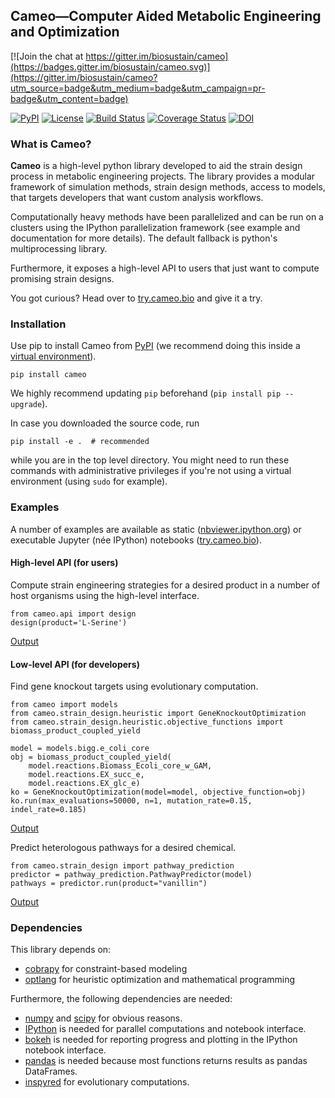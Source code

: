 ## Cameo—Computer Aided Metabolic Engineering and Optimization

[![Join the chat at https://gitter.im/biosustain/cameo](https://badges.gitter.im/biosustain/cameo.svg)](https://gitter.im/biosustain/cameo?utm_source=badge&utm_medium=badge&utm_campaign=pr-badge&utm_content=badge)

[![PyPI](https://img.shields.io/pypi/v/cameo.svg)](https://pypi.python.org/pypi/cameo)
[![License](http://img.shields.io/badge/license-APACHE2-blue.svg)](http://img.shields.io/badge/license-APACHE2-blue.svg)
[![Build Status](https://travis-ci.org/biosustain/cameo.svg?branch=master)](https://travis-ci.org/biosustain/cameo)
[![Coverage Status](https://coveralls.io/repos/biosustain/cameo/badge.svg?branch=devel)](https://coveralls.io/r/biosustain/cameo?branch=devel)
[![DOI](https://zenodo.org/badge/5031/biosustain/cameo.svg)](https://zenodo.org/badge/latestdoi/5031/biosustain/cameo)



### What is Cameo?
**Cameo** is a high-level python library developed to aid the strain design process in metabolic engineering projects. The library provides a modular framework of simulation methods, strain design methods, access to models, that targets developers that want  custom analysis workflows. 

Computationally heavy methods have been parallelized and can be run on a clusters using the IPython parallelization framework (see example and documentation for more details). The default fallback is python's multiprocessing library.

Furthermore, it exposes a high-level API to users that just want to compute promising strain designs. 

You got curious? Head over to [try.cameo.bio](http://try.cameo.bio) and give it a try.

### Installation
Use pip to install Cameo from [PyPI](https://pypi.python.org/pypi/cameo) (we recommend doing this inside a [virtual environment](http://docs.python-guide.org/en/latest/dev/virtualenvs/)).

    pip install cameo

We highly recommend updating `pip` beforehand (`pip install pip --upgrade`).

In case you downloaded the source code, run

	pip install -e .  # recommended

while you are in the top level directory. You might need to run these commands with administrative privileges if you're not using a virtual environment (using `sudo` for example).


### Examples

A number of examples are available as static ([nbviewer.ipython.org](http://nbviewer.ipython.org/github/biosustain/cameo-notebooks/tree/master/)) or executable Jupyter (née IPython) notebooks ([try.cameo.bio](http://try.cameo.bio)).

#### High-level API (for users)
Compute strain engineering strategies for a desired product in a number of host organisms using the high-level interface.

	from cameo.api import design
	design(product='L-Serine')

[Output](http://nbviewer.ipython.org/github/biosustain/cameo-notebooks/blob/master/8-high-level-API.ipynb)

#### Low-level API (for developers)

Find gene knockout targets using evolutionary computation.

	from cameo import models
	from cameo.strain_design.heuristic import GeneKnockoutOptimization
	from cameo.strain_design.heuristic.objective_functions import biomass_product_coupled_yield
	
	model = models.bigg.e_coli_core
	obj = biomass_product_coupled_yield(
	    model.reactions.Biomass_Ecoli_core_w_GAM,
	    model.reactions.EX_succ_e,
	    model.reactions.EX_glc_e)
	ko = GeneKnockoutOptimization(model=model, objective_function=obj)
	ko.run(max_evaluations=50000, n=1, mutation_rate=0.15, indel_rate=0.185)

[Output](http://nbviewer.ipython.org/github/biosustain/cameo-notebooks/blob/master/6-predict-gene-knockout-strategies.ipynb)

Predict heterologous pathways for a desired chemical.

	from cameo.strain_design import pathway_prediction
	predictor = pathway_prediction.PathwayPredictor(model)
	pathways = predictor.run(product="vanillin")

[Output](http://nbviewer.ipython.org/github/biosustain/cameo-notebooks/blob/master/7-predict-heterologous-pathways.ipynb)


### Dependencies
This library depends on:

- [cobrapy](https://github.com/opencobra/cobrapy) for constraint-based modeling
- [optlang](https://github.com/biosustain/optlang) for heuristic optimization and mathematical programming

Furthermore, the following dependencies are needed: 

- [numpy](http://www.numpy.org/) and [scipy](http://www.scipy.org/) for obvious reasons.
- [IPython](http://ipython.org/) is needed for parallel computations and notebook interface.
- [bokeh](http://bokeh.pydata.org/) is needed for reporting progress and plotting in the IPython notebook interface.
- [pandas](http://pandas.pydata.org/) is needed because most functions returns results as pandas DataFrames.
- [inspyred](https://pypi.python.org/pypi/inspyred) for evolutionary computations.

